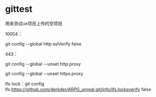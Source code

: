 # gittest

用来测试ue项目上传的空项目


10054：

git config --global http.sslVerify false

443：

git config --global --unset http.proxy

git config --global --unset https.proxy

lfs-lock：git config lfs.https://github.com/derkder/ARPG_unreal.git/info/lfs.locksverify false
